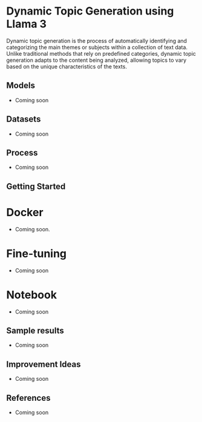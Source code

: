 # Dynamic Topic Generation using Llama 3
Dynamic topic generation is the process of automatically identifying and categorizing the main themes or subjects within a collection of text data. Unlike traditional methods that rely on predefined categories, dynamic topic generation adapts to the content being analyzed, allowing topics to vary based on the unique characteristics of the texts.


## Models
- Coming soon

## Datasets
- Coming soon

## Process
- Coming soon

## Getting Started

# Docker
- Coming soon.    

# Fine-tuning
 - Coming soon

# Notebook
- Coming soon

## Sample results  
- Coming soon

## Improvement Ideas
- Coming soon
  
## References
- Coming soon
 
